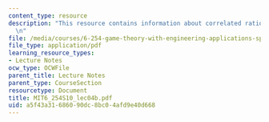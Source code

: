 ```yaml
---
content_type: resource
description: "This resource contains information about correlated rationalizability.\r\
  \n"
file: /media/courses/6-254-game-theory-with-engineering-applications-spring-2010/a5f43a31686090dc8bc04afd9e40d668_MIT6_254S10_lec04b.pdf
file_type: application/pdf
learning_resource_types:
- Lecture Notes
ocw_type: OCWFile
parent_title: Lecture Notes
parent_type: CourseSection
resourcetype: Document
title: MIT6_254S10_lec04b.pdf
uid: a5f43a31-6860-90dc-8bc0-4afd9e40d668
---
```

